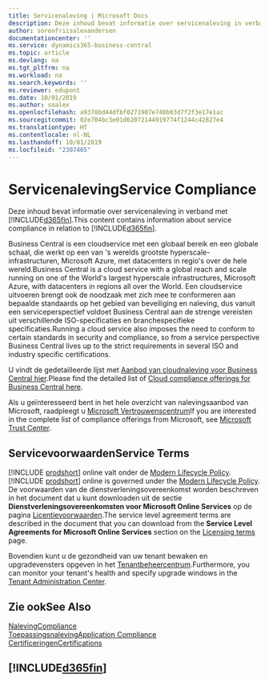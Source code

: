 ```yaml
---
title: Servicenaleving | Microsoft Docs
description: Deze inhoud bevat informatie over servicenaleving in verband met Business Central.
author: sorenfriisalexandersen
documentationcenter: ''
ms.service: dynamics365-business-central
ms.topic: article
ms.devlang: na
ms.tgt_pltfrm: na
ms.workload: na
ms.search.keywords: ''
ms.reviewer: edupont
ms.date: 10/01/2019
ms.author: soalex
ms.openlocfilehash: a9378bd44dfbf0271987e748b03d7f2f3e17e1ac
ms.sourcegitcommit: 02e704bc3e01d62072144919774f1244c42827e4
ms.translationtype: HT
ms.contentlocale: nl-NL
ms.lasthandoff: 10/01/2019
ms.locfileid: "2307465"
---
```

# <a name="service-compliance"></a><span data-ttu-id="66a68-103">Servicenaleving</span><span class="sxs-lookup"><span data-stu-id="66a68-103">Service Compliance</span></span>
<span data-ttu-id="66a68-104">Deze inhoud bevat informatie over servicenaleving in verband met [!INCLUDE[d365fin](../includes/d365fin_md.md)].</span><span class="sxs-lookup"><span data-stu-id="66a68-104">This content contains information about service compliance in relation to [!INCLUDE[d365fin](../includes/d365fin_md.md)].</span></span>  

<span data-ttu-id="66a68-105">Business Central is een cloudservice met een globaal bereik en een globale schaal, die werkt op een van 's werelds grootste hyperscale-infrastructuren, Microsoft Azure, met datacenters in regio's over de hele wereld.</span><span class="sxs-lookup"><span data-stu-id="66a68-105">Business Central is a cloud service with a global reach and scale running on one of the World's largest hyperscale infrastructures, Microsoft Azure, with datacenters in regions all over the World.</span></span> <span data-ttu-id="66a68-106">Een cloudservice uitvoeren brengt ook de noodzaak met zich mee te conformeren aan bepaalde standaards op het gebied van beveiliging en naleving, dus vanuit een serviceperspectief voldoet Business Central aan de strenge vereisten uit verschillende ISO-specificaties en branchespecifieke specificaties.</span><span class="sxs-lookup"><span data-stu-id="66a68-106">Running a cloud service also imposes the need to conform to certain standards in security and compliance, so from a service perspective Business Central lives up to the strict requirements in several ISO and industry specific certifications.</span></span>

<span data-ttu-id="66a68-107">U vindt de gedetailleerde lijst met [Aanbod van cloudnaleving voor Business Central hier](https://aka.ms/d365-compliance-list).</span><span class="sxs-lookup"><span data-stu-id="66a68-107">Please find the detailed list of [Cloud compliance offerings for Business Central here](https://aka.ms/d365-compliance-list).</span></span>

<span data-ttu-id="66a68-108">Als u geïnteresseerd bent in het hele overzicht van nalevingsaanbod van Microsoft, raadpleegt u [Microsoft Vertrouwenscentrum](https://www.microsoft.com/en-us/trustcenter/compliance/complianceofferings)</span><span class="sxs-lookup"><span data-stu-id="66a68-108">If you are interested in the complete list of compliance offerings from Microsoft, see [Microsoft Trust Center](https://www.microsoft.com/en-us/trustcenter/compliance/complianceofferings).</span></span>

## <a name="service-terms"></a><span data-ttu-id="66a68-109">Servicevoorwaarden</span><span class="sxs-lookup"><span data-stu-id="66a68-109">Service Terms</span></span>

<span data-ttu-id="66a68-110">[!INCLUDE [prodshort](../includes/prodshort.md)] online valt onder de [Modern Lifecycle Policy](https://support.microsoft.com/en-us/help/30881/modern-lifecycle-policy).</span><span class="sxs-lookup"><span data-stu-id="66a68-110">[!INCLUDE [prodshort](../includes/prodshort.md)] online is governed under the [Modern Lifecycle Policy](https://support.microsoft.com/en-us/help/30881/modern-lifecycle-policy).</span></span> <span data-ttu-id="66a68-111">De voorwaarden van de dienstverleningsovereenkomst worden beschreven in het document dat u kunt downloaden uit de sectie **Dienstverleningsovereenkomsten voor Microsoft Online Services** op de pagina [Licentievoorwaarden](https://www.microsoft.com/en-us/licensing/product-licensing/products).</span><span class="sxs-lookup"><span data-stu-id="66a68-111">The service level agreement terms are described in the document that you can download from the **Service Level Agreements for Microsoft Online Services** section on the [Licensing terms](https://www.microsoft.com/en-us/licensing/product-licensing/products) page.</span></span>  

<span data-ttu-id="66a68-112">Bovendien kunt u de gezondheid van uw tenant bewaken en upgradevensters opgeven in het [Tenantbeheercentrum](/dynamics365/business-central/dev-itpro/administration/tenant-admin-center).</span><span class="sxs-lookup"><span data-stu-id="66a68-112">Furthermore, you can monitor your tenant's health and specify upgrade windows in the [Tenant Administration Center](/dynamics365/business-central/dev-itpro/administration/tenant-admin-center).</span></span>  

## <a name="see-also"></a><span data-ttu-id="66a68-113">Zie ook</span><span class="sxs-lookup"><span data-stu-id="66a68-113">See Also</span></span>

[<span data-ttu-id="66a68-114">Naleving</span><span class="sxs-lookup"><span data-stu-id="66a68-114">Compliance</span></span>](compliance-overview.md)  
[<span data-ttu-id="66a68-115">Toepassingsnaleving</span><span class="sxs-lookup"><span data-stu-id="66a68-115">Application Compliance</span></span>](compliance-application-compliance.md)  
[<span data-ttu-id="66a68-116">Certificeringen</span><span class="sxs-lookup"><span data-stu-id="66a68-116">Certifications</span></span>](compliance-certifications.md)  

## [!INCLUDE[d365fin](../includes/free_trial_md.md)]  
